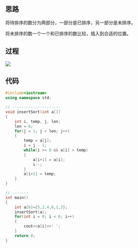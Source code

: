 ## 思路

将待排序的数分为两部分，一部分是已排序，另一部分是未排序。

将未排序的数一个一个和已排序的数比较，插入到合适的位置。

## 过程

![](https://imgconvert.csdnimg.cn/aHR0cHM6Ly91cGxvYWQtaW1hZ2VzLmppYW5zaHUuaW8vdXBsb2FkX2ltYWdlcy82MDY4NjItNmE4YTVmMmM5NjkyZWI1Yy5naWY)

## 代码
```cpp
#include<iostream>
using namespace std;

// ---------------------
void insertSort(int a[])
{
	int i, temp, j, len;
	len = 6;
	for(j = 1; j < len; j++)
	{
		temp = a[j];
		i = j - 1;
		while(i >= 0 && a[i] > temp)
		{
			a[i+1] = a[i];
			i--;
		}
		a[i+1] = temp;
	}
}

// -------
int main()
{
	int a[6]={5,2,4,6,1,3};
	insertSort(a);
	for(int i = 0; i < 6; i++)
	{
		cout<<a[i]<<' ';
	}
	return 0;
}
```